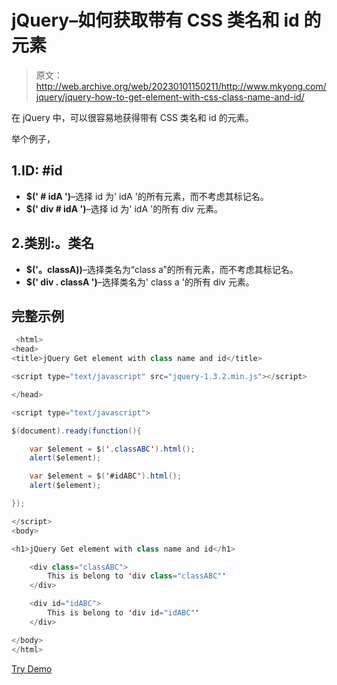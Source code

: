 # jQuery–如何获取带有 CSS 类名和 id 的元素

> 原文：<http://web.archive.org/web/20230101150211/http://www.mkyong.com/jquery/jquery-how-to-get-element-with-css-class-name-and-id/>

在 jQuery 中，可以很容易地获得带有 CSS 类名和 id 的元素。

举个例子，

## 1.ID: #id

*   **$(' # idA ')**–选择 id 为' idA '的所有元素，而不考虑其标记名。
*   **$(' div # idA ')**–选择 id 为' idA '的所有 div 元素。

## 2.类别:。类名

*   **$('。classA))**–选择类名为“class a”的所有元素，而不考虑其标记名。
*   **$(' div . classA ')**–选择类名为' class a '的所有 div 元素。

## 完整示例

```java
 <html>
<head>
<title>jQuery Get element with class name and id</title>

<script type="text/javascript" src="jquery-1.3.2.min.js"></script>

</head>

<script type="text/javascript">

$(document).ready(function(){

    var $element = $('.classABC').html();
    alert($element);

    var $element = $('#idABC').html();
    alert($element);

});

</script>
<body>

<h1>jQuery Get element with class name and id</h1>

	<div class="classABC">
		This is belong to 'div class="classABC"' 
	</div>

	<div id="idABC">
		This is belong to 'div id="idABC"'
	</div>

</body>
</html> 
```

[Try Demo](http://web.archive.org/web/20220618072947/http://www.mkyong.com/wp-content/uploads/jQuery/jQuery-get-element-class-id.html)<input type="hidden" id="mkyong-current-postId" value="4880">
